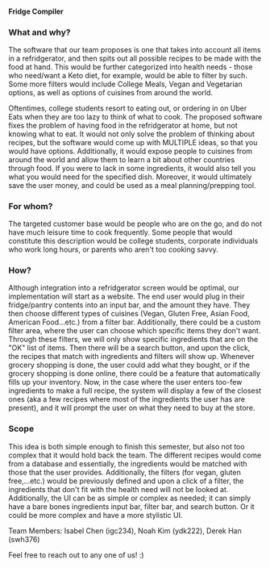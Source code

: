 

#### Fridge Compiler

### What and why?

The software that our team proposes is one that takes into account all items in a refridgerator, and then spits out all possible recipes to be made with the food at hand. This would be further categorized into health needs - those who need/want a Keto diet, for example, would be able to filter by such. Some more filters would include College Meals, Vegan and Vegetarian options, as well as options of cuisines from around the world. 

Oftentimes, college students resort to eating out, or ordering in on Uber Eats when they are too lazy to think of what to cook. The proposed software fixes the problem of having food in the refridgerator at home, but not knowing what to eat. It would not only solve the problem of thinking about recipes, but the software would come up with MULTIPLE ideas, so that you would have options. Additionally, it would expose people to cuisines from around the world and allow them to learn a bit about other countries through food. If you were to lack in some ingredients, it would also tell you what you would need for the specified dish. Moreover, it would ultimately save the user money, and could be used as a meal planning/prepping tool.

### For whom?

The targeted customer base would be people who are on the go, and do not have much leisure time to cook frequently. Some people that would constitute this description would be college students, corporate individuals who work long hours, or parents who aren't too cooking savvy.

### How?

Although integration into a refridgerator screen would be optimal, our implementation will start as a website. The end user would plug in their fridge/pantry contents into an input bar, and the amount they have. They then choose different types of cuisines (Vegan, Gluten Free, Asian Food, American Food...etc.) from a filter bar. Additionally, there could be a custom filter area, where the user can choose which specific items they don't want. Through these filters, we will only show specific ingredients that are on the "OK" list of items. Then there will be a search button, and upon the click, the recipes that match with ingredients and filters will show up. Whenever grocery shopping is done, the user could add what they bought, or if the grocery shopping is done online, there could be a feature that automatically fills up your inventory. Now, in the case where the user enters too-few ingredients to make a full recipe, the system will display a few of the closest ones (aka a few recipes where most of the ingredients the user has are present), and it will prompt the user on what they need to buy at the store. 


### Scope

This idea is both simple enough to finish this semester, but also not too complex that it would hold back the team. The different recipes would come from a database and essentially, the ingredients would be matched with those that the user provides. Additionally, the filters (for vegan, gluten free,...etc.) would be previously defined and upon a click of a filter, the ingredients that don't fit with the health need will not be looked at. Additionally, the UI can be as simple or complex as needed; it can simply have a bare bones ingredients input bar, filter bar, and search button. Or it could be more complex and have a more stylistic UI. 


Team Members: Isabel Chen (igc234), Noah Kim (ydk222), Derek Han (swh376)

Feel free to reach out to any one of us! :) 